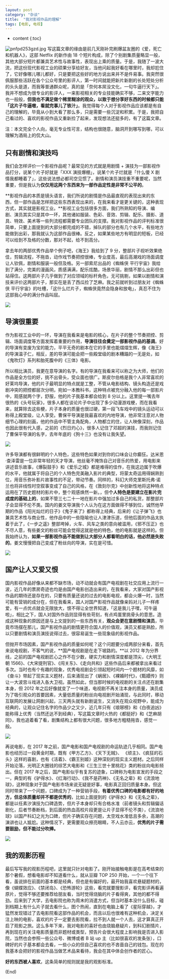 ```yaml
---
layout: post
category: "杂谈"
title:  "我对影视作品的理解"
tags: [电影, 电视]
---
```


* content
{:toc}

![pnfpd253gzd.jpg](https://i.loli.net/2019/07/24/5d38099900bad54452.jpg)
写这篇文章的缘由是前几天刚补完刷爆盆友圈的《爱，死亡和机器人》，这部 Netflix 的新作由 18 个短片构成，除了个别剧集质量略显一般，其他大部分短片都兼具艺术性与故事性，表现出上乘的质量。于是，我随了一波大流，把这份现代影视工业的硕果分享给好友，当他问起我好看在哪里时，我却尬住了，它好像哪儿哪儿都好，只是要把这些好的地方说出来并不是件易事。我突然很佩服那些活跃在各个公众号里的影评人，第一时间就能把新片新剧的长处短处分析的头头是道，而我等普通群众呢，真的是「奈何本屌没文化，一句牛逼行天下」。我并不想成为很专业的影评人，一来影视相关的专业技能确实不够，二来文字能力也一般般，**但我也不满足做个稀里糊涂的观众，以致于想分享好东西的时候都只能「这片子牛逼嗷，看就完事儿了铁汁」**。我觉得每个人对于影视作品应该都是有自己的理解的，毕竟从小到大看了那么多，只是需要一些沉淀和积累。于是，我把自己看过的、喜欢的影视作品又重新捡了起来，发现想法还挺多的，有了这篇文章。





注：本文完全个人向，毫无专业性可言，结构也很随意，脑洞开到哪写到哪，可以理解为酒局上的侃大山。

## 只有剧情和演技吗

我们会怎样评价一个影视作品呢？最常见的方式就是用剧情 + 演技为一部影视作品打分，说某个片子好就是「XXX 演技爆棚」，说某个片子烂就是「什么傻 X 剧情我都睡着了」，这些说法想必都司空见惯了。剧情和演员演技重不重要呢，当然重要，但是我认为**仅仅用这两个东西来为一部作品定性是非常不公平的**。

**影视作品的本质是镜头语言，我们所说的剧情是作品最直观的表现出来的东西，但一部作品是怎样把这些东西表现出来的，在我来看才是更关键的，这种表现方式，其实就是影视工业。**影视工业包括很多方面，我们所熟知的导演、编剧、演员其实只是其中一环，其他诸如服装、色彩、音效、剪辑、配乐、摄影、道具、特效、美术等一些列流程都需要专业团队的支撑。我对影视作品的评判标准很简单，只要上面提到的大部分都完成的不错，掉队的部分也有几个水平，有些地方能做到出彩，那我就认为这部作品很棒。反之，如果某些地方有明显的短板，已经可以给到不及格的分数，那对不起，给不到高分。

拿去年的两部优秀作品举个例子吧，《海王》我给到了 9 分，整部片子视听效果绝佳，剪辑流程，不拖沓，动作戏节奏把控很棒，专业度高，最后高潮戏的场面调度让人钦佩，剧情和服装一般但及格。另一部索尼出品的《蜘蛛侠 平行宇宙》我给到了满分，完美的漫画风，质感满满，配乐炫酷，场景华丽，剧情不那么出彩但也站得住。这两部片子几乎做到了对应领域的标杆角色，无可挑剔，如果以剧情和演技来评价这两部片子，那实在是丢了西瓜捡了芝麻。我之前就听到过朋友对《蜘蛛侠 平行宇宙》的吐槽，「这什么烂片子，蜘蛛侠竟然会隐身和放电」，真忍不住为这部我心中的满分作品叫屈。

![](https://i.loli.net/2019/04/03/5ca477ba6cc44.jpg)

## 导演很重要

作为影视工业中的一环，导演在我看来是电影的核心，在片子的整个节奏把控、剪辑、场面调度等方面发挥着重要的作用，**导演往往会奠定一部影视作品的基调**。好的导演有变废为宝的能力，平平无奇的剧本在它的手里也能熠熠生辉，像《海王》的导演温子仁，相反，差的导演可能会把一些殿堂级的剧本糟蹋的一无是处，如《鬼吹灯》系列和胎死腹中的《三体》电影。

所以相比演员，我更在意导演的名字。有的导演在我看来可以称之为大师，他们的作品是全方位的好，挑不出骨头，受众面也很广。斯皮尔伯格是我个人非常喜欢的好莱坞导演，他的片子最明显的特点就是工整，不管从电影结构、镜头构造还是戏剧冲突的把控都层次分明，宛如一本教科书，这种特点被充分融入他的每一部影片中，观感就两个字，舒服，他的片子我基本都会给到 8 分以上。这里提一嘴去年很热的《头号玩家》，很多人都在谈论片子中出现了多少动漫游戏梗，而在我看来，就算除去这些梗，片子本身的质量也很过硬，第一段飞车戏中的镜头运动可以称得上殿堂级，让人享受。曹保平导演是我最喜欢的内地导演，他非常注意对人物细节心理的刻画，他的作品中不管主角配角，人物都立的住，让人映像深刻，作品也因此很有代入感，之前的《烈日灼心》，很多人记住了邓超的演技，而我则记住了曹保平导演的名字，去年年底的《狗十三》也没有让我失望。

![](https://i.loli.net/2019/04/08/5cab6dd888a87.jpg)

许多导演都有很鲜明的个人特色，这些特色如果对到你的口味会让你癫狂。达米恩·查泽雷是一位非常年轻的天才导演，他丝毫不掩饰自己对音乐的热爱，用电影来讲述音乐故事，《爆裂鼓手》和《爱乐之城》都是难得的佳作，在我这边属于吹爆的水平，他就属于将自己的个人特色完美融入影片的典型，将蒙太奇运用得娴熟到位，用音乐弥补影片故事性的不足，带动节奏。同样的，科幻大师克里斯托弗·诺兰也将非线性时空叙事变成了自己的风格，在《敦刻尔克》中创新性地将这种特点运用在了历史题材的影片中，整个观感焕然一新。，但**个人特色是要建立在影片完成度的基础上的**，如果不管三七二十一地在影片中强加过多自己的私货，那整部片子会显得不伦不类。国内的姜文导演我个人认为在这方面做得不够到位，诚然他早期的作品《阳光灿烂的日子》《鬼子来了》都称得上经典，后来的《让子弹飞》也兼具艺术性与商业性，他作品中的一些隐喻也让人津津乐道，但他后面的作品太执着于此了，《一步之遥》整部垮掉，火车、风车之类的意向被滥用，《邪不压正》也不尽人意，有些姜文的粉丝可能会觉得这就是他的特色，他的电影就是这样的。但我始终认为，**如果一部影视作品不能做到让大部分人都看明白的话，他必然是失败的**。姜文慢慢把自己变成了粉丝向的导演，实在是可惜。

![](https://i.loli.net/2019/04/08/5cab6d205cfb2.jpg)


## 国产让人又爱又恨

国内影视作品好像从来都不缺市场，动不动就会有国产电视剧在社交应用上流行一波，近几年的票房奇迹也均是由国产电影创造出来的，在我看来，大家对国产影视作品的期待还是存在的，只要有质量还说的过去的电影电视，都会火爆一时，当然可能有营销的成分在，但在我看来，国人对国产影视作品就像亲妈对儿子一样疼爱，有一点优点就会无限放大，恨不得让全世界知道，「这是我儿子嘿，可牛逼啦」，相比之下，国人对国外作品则显得有些苛刻，有点鸡蛋里挑骨头的意思。造成这种现象的原因还是与上文提到的一些东西有关，**观众会更在意剧情和演员**，毕竟市场摆在那儿，国产影视作品的剧情更符合国人的价值观，演员又都是熟脸，所以只要剧情和演员演技说得过去，很容易诞生一些现象级的影视作品。

但抛开市场因素，国产影视作品的质量如何呢？这个问题要分成两部分来看，首先来说电视剧，不客气的说，**国产电视剧是在走下坡路的。**以 2012 年为分界线，之前的国产电视剧匠心之作不在少数，硬实力和剧情深度都是顶尖，《大明王朝 1566》、《大宋提刑官》、《闯关东》、《走向共和》这些作品后来都被拿出来看过多次。当时也有个有趣的现象，优秀电视剧会引领起短时间内一个题材的风靡，如《奋斗》带起了现实主义题材，后来涌现出了《蜗居》、《裸婚时代》，《甄嬛传》则让一大波宫斗戏进入各大卫视。虽然如此，但当那时候的电视剧的关注点还在剧集本身，但 2012 年之后好像就变了一个味道，电视剧不再关注本身的质量，演员成为了吸引观众的首要因素，大量低质量的粉丝向电视剧开始涌现，与此同时，移动互联网的发展让网剧兴起，三天两头就有新剧诞生，又消失在观众视野中，能成为经典的，让观众记住名字的作品少之又少，近几年只有《琅琊榜》和《白夜追凶》能称得上优秀（当然还达不到经典），写这篇文章时火热的《都挺好》和《芝麻胡同》，我也追着看了看，剧集结构上都有很大问题，很多地方粗糙拖沓，感觉一般。

![](https://i.loli.net/2019/04/08/5cab6a4387c18.jpg)

再说电影，在 2017 年之前，国产电影和国产电视剧的命运轨迹几乎相同。国产电影也经历过一段黄金时期，既有《甲方乙方》、《天下无贼》、
《顽主》、《疯狂的石头》这样的喜剧，也有《活着》、《霸王别姬》这种深刻的现实主义题材。之后同样开始沦落，光明正大圈钱的综艺大电影和《三生三世十里桃花》类的粉丝向电影频出。但在 2017 年之后，国产电影似乎有复苏的迹象，口碑称为电影宣发的手段之一，典型的有《驴得水》、《红海行动》、《我不是药神》、《无名之辈》和《流浪地球》，这种现象对于国产电影市场来说无疑是好事，电影真正回归质量本身。但这同时带来了一个问题，口碑成为了一种营销手段，**有着优秀口碑的电影都有好的地方，但总体质量却并不都是优秀的**，比如上面提到的《驴得水》和《无名之辈》，都是以任素汐演技为口碑造势，但片子本身却只有合格水准（前者镜头和剪辑偏话剧化，后者节奏断档，到后面的热血高校片段更是让片子显得不伦不类），《流浪地球》以国产科幻之光为口碑，但片子确实存在问题，太空戏水准低且多余，高潮的演讲也让人尴尬。这种情况下，更需要观众擦亮眼睛，不人云亦云，**优秀的片子需要鼓励，但不能过分吹捧。**

![](https://i.loli.net/2019/04/08/5cab6bd0b5b08.jpg)

## 我的观影历程

最后写写我的观影历程吧，这里就只针对电影了。刚开始接触电影是在高考结束的那个暑假，想看电影却不知道看什么，就从豆瓣 TOP 250 开始，一个一个往下看，虽说排在前面的基本都是经典，但也是有偏好的，最开始我喜欢悬疑题材的，像《蝴蝶效应》、《禁闭岛》、《恐怖游轮》这些，看完就要搜影评，看完影评再看遍原片，觉得不够还要推荐给朋友看，当时觉得烧脑的片子看得爽，其他的都不得劲。后来到了大学，去电影院也称为周末的消遣方式，但当时基本没什么目标，碰到档期上有什么片子就去看什么，图个热闹，直到在电脑上看了《星际穿越》，才猛然发现错过了去电影院看这部作品的机会，而且以后也很难有这种机会，决定关注上映的电影，喜欢的片子一定要去影院看，拉不到人就一个人去，这才算真正开启了观影之旅。这么多年下来，我对电影的喜好也由烧脑悬疑片，到科幻剧情片，再到现在的关注电影质量而非题材或类型，预告片会很大程度上影响我是否进入影院，当然也会参照一些公众号、微博或者 B 站 up 主（比如很喜欢的发条张），口碑好的片子基本都会去看，一些小众的但自己喜欢的也不吝啬自己的钱包。现在的我基本会把好的影视作品当做艺术品来看待，我会在其中体会创作者的匠心。

**好的东西被人喜欢**，这条简单的规则就是我的观影标准。

(End)
